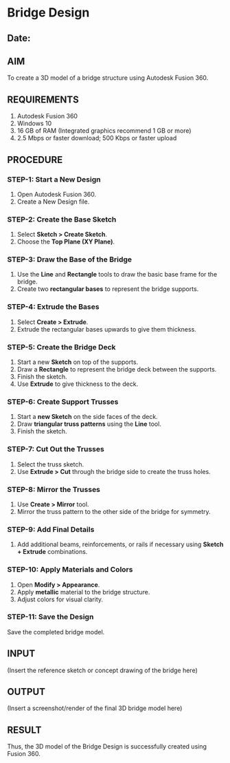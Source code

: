 # Bridge Design
## Date:

## AIM
To create a 3D model of a bridge structure using Autodesk Fusion 360.

## REQUIREMENTS
1. Autodesk Fusion 360
2. Windows 10
3. 16 GB of RAM (Integrated graphics recommend 1 GB or more)
4. 2.5 Mbps or faster download; 500 Kbps or faster upload

## PROCEDURE

### STEP-1: Start a New Design
   1. Open Autodesk Fusion 360.
   2. Create a New Design file.

### STEP-2: Create the Base Sketch
   1. Select **Sketch > Create Sketch**.
   2. Choose the **Top Plane (XY Plane)**.

### STEP-3: Draw the Base of the Bridge
   1. Use the **Line** and **Rectangle** tools to draw the basic base frame for the bridge.
   2. Create two **rectangular bases** to represent the bridge supports.

### STEP-4: Extrude the Bases
   1. Select **Create > Extrude**.
   2. Extrude the rectangular bases upwards to give them thickness.

### STEP-5: Create the Bridge Deck
   1. Start a new **Sketch** on top of the supports.
   2. Draw a **Rectangle** to represent the bridge deck between the supports.
   3. Finish the sketch.
   4. Use **Extrude** to give thickness to the deck.

### STEP-6: Create Support Trusses
   1. Start a **new Sketch** on the side faces of the deck.
   2. Draw **triangular truss patterns** using the **Line** tool.
   3. Finish the sketch.

### STEP-7: Cut Out the Trusses
   1. Select the truss sketch.
   2. Use **Extrude > Cut** through the bridge side to create the truss holes.

### STEP-8: Mirror the Trusses
   1. Use **Create > Mirror** tool.
   2. Mirror the truss pattern to the other side of the bridge for symmetry.

### STEP-9: Add Final Details
   1. Add additional beams, reinforcements, or rails if necessary using **Sketch + Extrude** combinations.

### STEP-10: Apply Materials and Colors
   1. Open **Modify > Appearance**.
   2. Apply **metallic** material to the bridge structure.
   3. Adjust colors for visual clarity.

### STEP-11: Save the Design
   Save the completed bridge model.

## INPUT
(Insert the reference sketch or concept drawing of the bridge here)

## OUTPUT
(Insert a screenshot/render of the final 3D bridge model here)

## RESULT
Thus, the 3D model of the Bridge Design is successfully created using Fusion 360.
